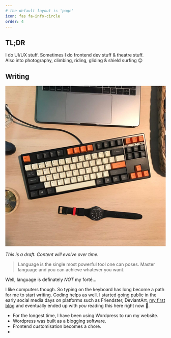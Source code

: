 ```yaml
---
# the default layout is 'page'
icon: fas fa-info-circle
order: 4
---
```


## TL;DR

I do UI/UX stuff. Sometimes I do frontend dev stuff & theatre stuff.<br />
Also into photography, climbing, riding, gliding & shield surfing 😉

##  Writing

![Some people type to talk](/assets/img/posts/ducky_one_cherry_switches_mechanical_keyboard_1557538238_e5110e57_progressive.jpeg)

*This is a draft. Content will evolve over time.*

> Language is the single most powerful tool one can poses. Master language and you can achieve whatever you want. 

Well, language is definately *NOT* my forté...

I like computers though. So typing on the keyboard has long become a path for me to start writing. Coding helps as well. I started going public in the early social media days on platforms such as Friendster, DeviantArt, [my first blog](https://rudzainy.blogspot.com) and eventually ended up with *you* reading this here right now 🫰.



- For the longest time, I have been using Wordpress to run my website. 
- Wordpress was built as a blogging software. 
- Frontend customisation becomes a chore. 
- 

<script type='text/javascript' src='https://storage.ko-fi.com/cdn/widget/Widget_2.js'></script><script type='text/javascript'>kofiwidget2.init('Support Me on Ko-fi', '#29abe0', 'H2H65CY0P');kofiwidget2.draw();</script> 
 